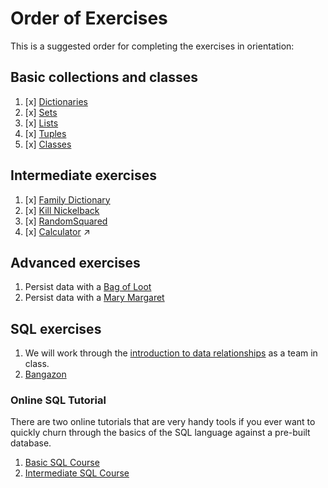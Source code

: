 # Order of Exercises

This is a suggested order for completing the exercises in orientation:

## Basic collections and classes
1. [x] [Dictionaries](01-stocks.py)
1. [x] [Sets](02-cars.py)
1. [x] [Lists](03-planets.py)
1. [x] [Tuples](04-zoo.py)
1. [x] [Classes](05-employees.py)

## Intermediate exercises
1. [x] [Family Dictionary](06-family_dict.py)
1. [x] [Kill Nickelback](07-nickelback.py)
1. [x] [RandomSquared](08-random_squared)
1. [x] [Calculator](https://github.com/kenziebottoms/py-testing-calc) :arrow_upper_right:

## Advanced exercises
1. Persist data with a [Bag of Loot](./12_BAG_OF_LOOT.md)
1. Persist data with a [Mary Margaret](./13_SHARED_MEMORIES.md)

## SQL exercises

1. We will work through the [introduction to data relationships](./14_MUSIC_HISTORY.md) as a team in class.
1. [Bangazon](./15_SQL_BANGAZON.md)

### Online SQL Tutorial

There are two online tutorials that are very handy tools if you ever want to quickly churn through the basics of the SQL language against a pre-built database.

1. [Basic SQL Course](http://www.sqlcourse.com/intro.html)
2. [Intermediate SQL Course](http://www.sqlcourse2.com/intro2.html)
